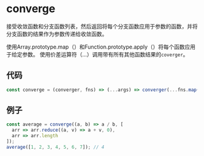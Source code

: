 # converge

接受收敛函数和分支函数列表，然后返回将每个分支函数应用于参数的函数，并将分支函数的结果作为参数传递给收敛函数。

使用Array.prototype.map（）和Function.prototype.apply（）将每个函数应用于给定参数。
使用价差运算符（...）调用带有所有其他函数结果的`coverger`。

## 代码

```js
const converge = (converger, fns) => (...args) => converger(...fns.map(fn => fn.apply(null, args)));
```

## 例子

```js
const average = converge((a, b) => a / b, [
  arr => arr.reduce((a, v) => a + v, 0),
  arr => arr.length
]);
average([1, 2, 3, 4, 5, 6, 7]); // 4
```
